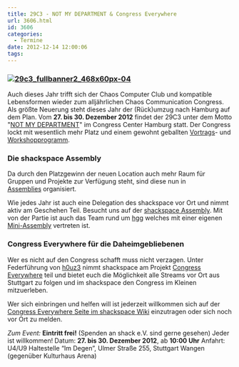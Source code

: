 ```yaml
---
title: 29C3 - NOT MY DEPARTMENT & Congress Everywhere
url: 3606.html
id: 3606
categories:
  - Termine
date: 2012-12-14 12:00:06
tags:
---
```


### [![](https://blog.shackspace.de/wp-content/uploads/2012/12/29c3_fullbanner2_468x60px-04.png "29c3_fullbanner2_468x60px-04")](https://blog.shackspace.de/wp-content/uploads/2012/12/29c3_fullbanner2_468x60px-04.png)

Auch dieses Jahr trifft sich der Chaos Computer Club und kompatible Lebensformen wieder zum alljährlichen Chaos Communication Congress. Als größte Neuerung steht dieses Jahr der (Rück)umzug nach Hamburg auf dem Plan.
Vom **27\. bis 30\. Dezember 2012** findet der 29C3 unter dem Motto "[NOT MY DEPARTMENT](https://events.ccc.de/congress/2012)" im Congress Center Hamburg statt.
Der Congress lockt mit wesentlich mehr Platz und einem gewohnt geballten [Vortrags](http://events.ccc.de/congress/2012/Fahrplan/)- und [Workshopprogramm](https://events.ccc.de/congress/2012/wiki/Workshops).

### Die shackspace Assembly

Da durch den Platzgewinn der neuen Location auch mehr Raum für Gruppen und Projekte zur Verfügung steht, sind diese nun in [Assemblies](https://events.ccc.de/congress/2012/wiki/Assemblies) organisiert.

Wie jedes Jahr ist auch eine Delegation des shackspace vor Ort und nimmt aktiv am Geschehen Teil. Besucht uns auf der [shackspace Assembly](https://events.ccc.de/congress/2012/wiki/Shackspace).
Mit von der Partie ist auch das Team rund um [hgg](http://hgg.aero/) welches mit einer eigenen [Mini-Assembly](https://events.ccc.de/congress/2012/wiki/Hgg) vertreten ist.

### Congress Everywhere für die Daheimgebliebenen

Wer es nicht auf den Congress schafft muss nicht verzagen. Unter Federführung von [h0uz3](https://twitter.com/h0uz3) nimmt shackspace am Projekt [Congress Everywhere](https://events.ccc.de/congress/2012/wiki/Congress_everywhere) teil und bietet euch die Möglichkeit alle Streams vor Ort aus Stuttgart zu folgen und im shackspace den Congress im Kleinen mitzuerleben.

Wer sich einbringen und helfen will ist jederzeit willkommen sich auf der [Congress Everywhere Seite im shackspace Wiki](https://blog.shackspace.de/wiki/doku.php?id=congress_everywhere) einzutragen oder sich noch vor Ort zu melden.

_Zum Event:_
**Eintritt frei!** (Spenden an shack e.V. sind gerne gesehen) Jeder ist willkommen!
Datum: **27\. bis 30\. Dezember 2012**, ab **10:00 Uhr**
Anfahrt: U4/U9 Haltestelle “Im Degen”, Ulmer Straße 255, Stuttgart Wangen (gegenüber Kulturhaus Arena)